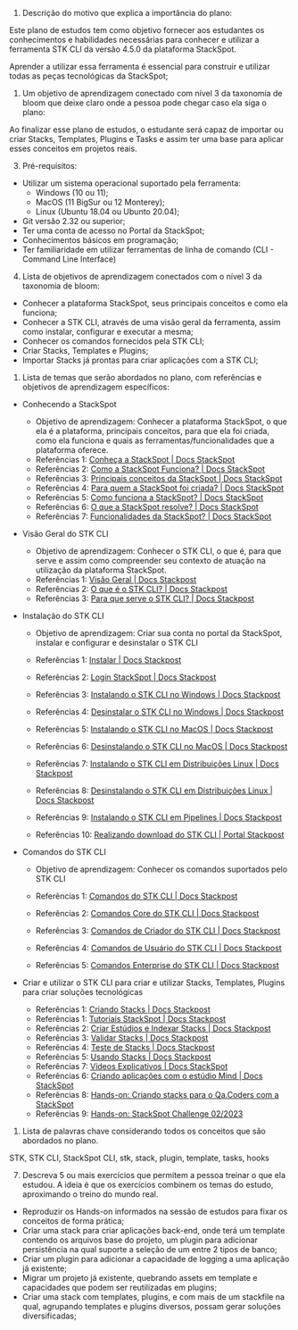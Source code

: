 1. Descrição do motivo que explica a importância do plano:

Este plano de estudos tem como objetivo fornecer aos estudantes os conhecimentos e habilidades necessárias para conhecer e utilizar a ferramenta STK CLI da versão 4.5.0 da plataforma StackSpot.

Aprender a utilizar essa ferramenta é essencial para construir e utilizar todas as peças tecnológicas da StackSpot;

1. Um objetivo de aprendizagem conectado com nível 3 da taxonomia de bloom que deixe claro onde a pessoa pode chegar caso ela siga o plano:

Ao finalizar esse plano de estudos, o estudante será capaz de importar ou criar Stacks, Templates, Plugins e Tasks e assim ter uma base para aplicar esses conceitos em projetos reais.

3. Pré-requisitos:

- Utilizar um sistema operacional suportado pela ferramenta: 
  - Windows (10 ou 11);
  - MacOS (11 BigSur ou 12 Monterey);
  - Linux (Ubuntu 18.04 ou Ubunto 20.04);
- Git versão 2.32 ou superior;
- Ter uma conta de acesso no Portal da StackSpot;
- Conhecimentos básicos em programação;
- Ter familiaridade em utilizar ferramentas de linha de comando (CLI - Command Line Interface)

4. Lista de objetivos de aprendizagem conectados com o nível 3 da taxonomia de bloom:
- Conhecer a plataforma StackSpot, seus principais conceitos e como ela funciona;
- Conhecer a STK CLI, através de uma visão geral da ferramenta, assim como instalar, configurar e executar a mesma;
- Conhecer os comandos fornecidos pela STK CLI;
- Criar Stacks, Templates e Plugins;
- Importar Stacks já prontas para criar aplicações com a STK CLI; 
   
1. Lista de temas que serão abordados no plano, com referências e objetivos de aprendizagem específicos:

- Conhecendo a StackSpot
	- Objetivo de aprendizagem: Conhecer a plataforma StackSpot, o que ela é a plataforma, principais conceitos, para que ela foi criada, como ela funciona e quais as ferramentas/funcionalidades que a plataforma oferece.
  - Referências 1: [Conheça a StackSpot | Docs StackSpot](https://docs.stackspot.com/docs/getting-started/)
  - Referências 2: [Como a StackSpot Funciona? | Docs StackSpot](https://docs.stackspot.com/docs/getting-started/how-it-works/#o-que-%C3%A9-a-stackspot)
  - Referências 3: [Principais conceitos da StackSpot | Docs StackSpot](https://docs.stackspot.com/docs/getting-started/how-it-works/#principais-conceitos)
  - Referências 4: [Para quem a StackSpot foi criada? | Docs StackSpot](https://docs.stackspot.com/docs/getting-started/how-it-works/#para-quem-a-stackspot-foi-criada)
  - Referências 5: [Como funciona a StackSpot? | Docs StackSpot](https://docs.stackspot.com/docs/getting-started/how-it-works/#como-funciona)
  - Referências 6: [O que a StackSpot resolve? | Docs StackSpot](https://docs.stackspot.com/docs/getting-started/how-it-works/#o-que-a-stackspot-resolve)
  - Referências 7: [Funcionalidades da StackSpot? | Docs StackSpot](https://docs.stackspot.com/docs/getting-started/how-it-works/#funcionalidades-da-stackspot)
   
- Visão Geral do STK CLI
  - Objetivo de aprendizagem: Conhecer o STK CLI, o que é, para que serve e assim como compreender seu contexto de atuação na utilização da plataforma StackSpot. 
  - Referências 1: [Visão Geral | Docs Stackpost](https://docs.stackspot.com/docs/stk-cli/overview/)
  - Referências 2: [O que é o STK CLI? | Docs Stackpost](https://docs.stackspot.com/docs/stk-cli/overview/#o-que-%C3%A9)
  - Referências 3: [Para que serve o STK CLI? | Docs Stackpost](https://docs.stackspot.com/docs/stk-cli/overview/#para-que-serve-o-stk-cli)

- Instalação do STK CLI
  - Objetivo de aprendizagem: Criar sua conta no portal da StackSpot, instalar e configurar e desinstalar o STK CLI
  
  - Referências 1: [Instalar | Docs Stackpost](https://docs.stackspot.com/docs/stk-cli/installation/)
  - Referências 2: [Login StackSpot | Docs Stackpost](https://docs.stackspot.com/docs/stk-cli/installation/#login-stackspot)
  - Referências 3: [Instalando o STK CLI no Windows | Docs Stackpost](https://docs.stackspot.com/docs/stk-cli/installation/windows/)
  - Referências 4: [Desinstalar o STK CLI no Windows | Docs Stackpost](https://docs.stackspot.com/docs/stk-cli/uninstall/#windows)
  - Referências 5: [Instalando o STK CLI no MacOS | Docs Stackpost](https://docs.stackspot.com/docs/stk-cli/installation/macos/)
  - Referências 6: [Desinstalando o STK CLI no MacOS | Docs Stackpost](https://docs.stackspot.com/docs/stk-cli/uninstall/#macos)
  - Referências 7: [Instalando o STK CLI em Distribuições Linux | Docs Stackpost](https://docs.stackspot.com/docs/stk-cli/installation/linux/)
  - Referências 8: [Desinstalando o STK CLI em Distribuições Linux | Docs Stackpost](https://docs.stackspot.com/docs/stk-cli/uninstall/#linux)
  - Referências 9: [Instalando o STK CLI em Pipelines | Docs Stackpost](https://docs.stackspot.com/docs/stk-cli/installation/pipeline-ci-cd/)
  - Referências 10: [Realizando download do STK CLI | Portal Stackpost](https://stackspot.com/download)

- Comandos do STK CLI
  - Objetivo de aprendizagem: Conhecer os comandos suportados pelo STK CLI

  - Referências 1: [Comandos do STK CLI | Docs Stackpost](https://docs.stackspot.com/docs/stk-cli/commands/)
  - Referências 2: [Comandos Core do STK CLI | Docs Stackpost](https://docs.stackspot.com/docs/stk-cli/commands/#comandos-core)
  - Referências 3: [Comandos de Criador do STK CLI | Docs Stackpost](https://docs.stackspot.com/docs/stk-cli/commands/#comandos-de-criador)
  - Referências 4: [Comandos de Usuário do STK CLI | Docs Stackpost](https://docs.stackspot.com/docs/stk-cli/commands/#comandos-de-usu%C3%A1rio)
  - Referências 5: [Comandos Enterprise do STK CLI | Docs Stackpost](https://docs.stackspot.com/docs/stk-cli/commands/#comandos-enterprise)
  
- Criar e utilizar o STK CLI para criar e utilizar Stacks, Templates, Plugins para criar soluções tecnológicas

	- Referências 1: [Criando Stacks | Docs Stackpost](https://docs.stackspot.com/docs/create-stacks/quickstart/)
	- Referências 1: [Tutoriais StackSpot | Docs Stackpost](https://docs.stackspot.com/docs/create-stacks/tutorials/)
	- Referências 2: [Criar Estúdios e Indexar Stacks | Docs Stackpost](https://docs.stackspot.com/docs/create-stacks/studios/howto-create-studio/)
	- Referências 3: [Validar Stacks | Docs Stackpost](https://docs.stackspot.com/docs/create-stacks/validate-stack/)
	- Referências 4: [Teste de Stacks | Docs Stackpost](https://docs.stackspot.com/docs/create-stacks/test-stacks/)
	- Referências 5: [Usando Stacks | Docs Stackpost](https://docs.stackspot.com/docs/use-stacks/user-quickstart/)
	- Referências 7: [Vídeos Explicativos | Docs StackSpot](https://docs.stackspot.com/docs/getting-started/videos/)
	- Referências 6: [Criando aplicações com o estúdio Mind | Docs StackSpot](https://docs.stackspot.com/docs/use-stacks/use-cases/mind-studio/)
	- Referências 8: [Hands-on: Criando stacks para o Qa.Coders com a StackSpot ](https://youtu.be/wpTfMwM5S7s)
	- Referências 9: [Hands-on: StackSpot Challenge 02/2023 ](https://youtu.be/wpTfMwM5S7s)

1. Lista de palavras chave considerando todos os conceitos que são abordados no plano.

STK, STK CLI, StackSpot CLI, stk, stack, plugin, template, tasks, hooks

7. Descreva 5 ou mais exercícios que permitem a pessoa treinar o que ela estudou. A ideia é que os exercícios combinem os temas do estudo, aproximando o treino do mundo real.

- Reproduzir os Hands-on informados na sessão de estudos para fixar os conceitos de forma prática;
- Criar uma stack para criar aplicações back-end, onde terá um template contendo os arquivos base do projeto, um plugin para adicionar persistência na qual suporte a seleção de um entre 2 tipos de banco;
- Criar um plugin para adicionar a capacidade de logging a uma aplicação já existente;
- Migrar um projeto já existente, quebrando assets em template e capacidades que podem ser reutilizadas em plugins;
- Criar uma stack com templates, plugins, e com mais de um stackfile na qual, agrupando templates e plugins diversos, possam gerar soluções diversificadas;

